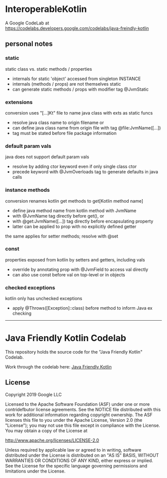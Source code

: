# InteroperableKotlin

A Google CodeLab at https://codelabs.developers.google.com/codelabs/java-freindly-kotlin

## personal notes

### static

static class vs. static methods / properties
* internals for static 'object' accessed from singleton INSTANCE
* internals (methods / props) are not themselves static
* can generate static methods / props with modifier tag @JvmStatic

### extensions

conversion uses "[...]Kt" file to name java class with exts as static funcs
* resolve java class name to origin filename or
* can define java class name from origin file with tag @file:JvmName([...])
* tag must be stated before file package information

### default param vals

java does not support default param vals
* resolve by adding ctor keyword even if only single class ctor
* precede keyword with @JvmOverloads tag to generate defaults in java calls

### instance methods

conversion renames kotlin get methods to get[Kotlin method name]
* define java method name from kotlin method with JvmName
* with @JvmName tag directly before get(), or
* with @get:JvmName([...]) tag directly before encapsulating property
* latter can be applied to prop with no explicitly defined getter

the same applies for setter methods; resolve with @set

### const

properties exposed from kotlin by setters and getters, including vals
* override by annotating prop with @JvmField to access val directly
* can also use const before val on top-level or in objects

### checked exceptions

kotlin only has unchecked exceptions
* apply @Throws([Exception]::class) before method to inform Java ex checking

---

# Java Friendly Kotlin Codelab

This repository holds the source code for the "Java Friendly Kotlin" Codelab.

Work through the codelab here: [Java Friendly Kotlin][codelab]

## License

Copyright 2019 Google LLC

Licensed to the Apache Software Foundation (ASF) under one or more contridefbutor
license agreements.  See the NOTICE file distributed with this work for
additional information regarding copyright ownership.  The ASF licenses this
file to you under the Apache License, Version 2.0 (the "License"); you may not
use this file except in compliance with the License.  You may obtain a copy of
the License at

  http://www.apache.org/licenses/LICENSE-2.0

Unless required by applicable law or agreed to in writing, software
distributed under the License is distributed on an "AS IS" BASIS, WITHOUT
WARRANTIES OR CONDITIONS OF ANY KIND, either express or implied.  See the
License for the specific language governing permissions and limitations under
the License.

[codelab]: https://codelabs.developers.google.com/codelabs/java-freindly-kotlin
